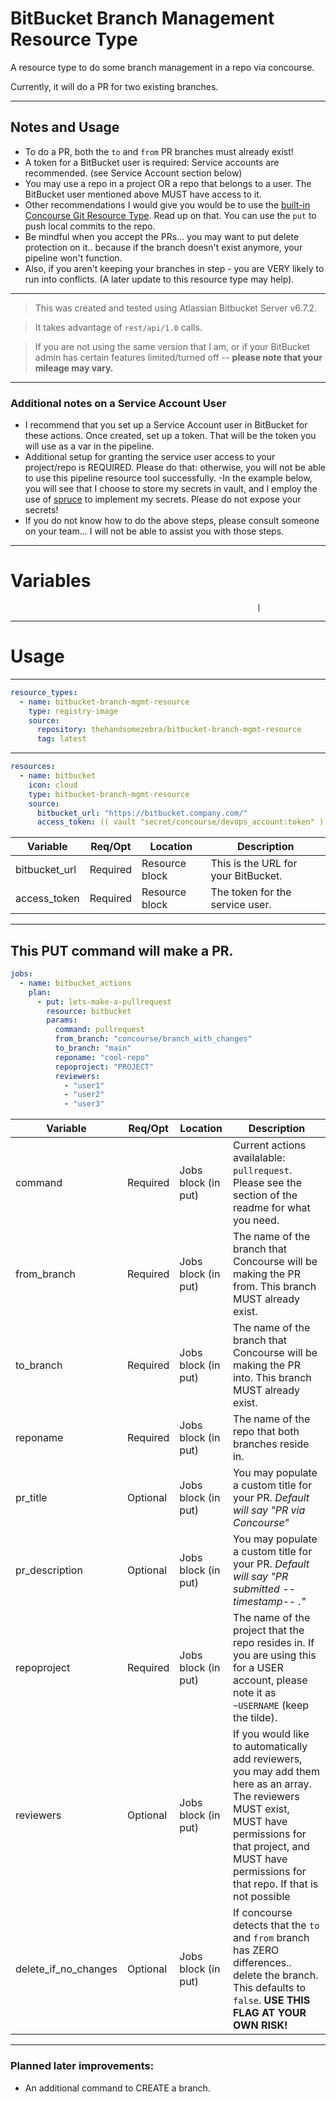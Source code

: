 # BitBucket Branch Management Resource Type

A resource type to do some branch management in a repo via concourse.

Currently, it will do a PR for two existing branches.

---

## Notes and Usage

- To do a PR, both the `to` and `from` PR branches must already exist!
- A token for a BitBucket user is required: Service accounts are recommended. (see Service Account section below)
- You may use a repo in a project OR a repo that belongs to a user. The BitBucket user mentioned above MUST have access to it.
- Other recommendations I would give you would be to use the [built-in Concourse Git Resource Type](https://github.com/concourse/git-resource). Read up on that. You can use the `put` to push local commits to the repo.
- Be mindful when you accept the PRs... you may want to put delete protection on it.. because if the branch doesn't exist anymore, your pipeline won't function.
- Also, if you aren't keeping your branches in step - you are VERY likely to run into conflicts. (A later update to this resource type may help).

---

> This was created and tested using Atlassian Bitbucket Server v6.7.2.

> It takes advantage of `rest/api/1.0` calls.

> If you are not using the same version that I am, or if your BitBucket admin has certain features limited/turned off -- **please note that your mileage may vary.**

---

### Additional notes on a Service Account User

- I recommend that you set up a Service Account user in BitBucket for these actions. Once created, set up a token. That will be the token you will use as a var in the pipeline.
- Additional setup for granting the service user access to your project/repo is REQUIRED. Please do that: otherwise, you will not be able to use this pipeline resource tool successfully.
  -In the example below, you will see that I choose to store my secrets in vault, and I employ the use of [spruce](https://github.com/geofffranks/spruce) to implement my secrets. Please do not expose your secrets!
- If you do not know how to do the above steps, please consult someone on your team... I will not be able to assist you with those steps.

---

# Variables

                                                           |

---

# Usage

---

```yml
resource_types:
  - name: bitbucket-branch-mgmt-resource
    type: registry-image
    source:
      repository: thehandsomezebra/bitbucket-branch-mgmt-resource
      tag: latest
```

---

```yml
resources:
  - name: bitbucket
    icon: cloud
    type: bitbucket-branch-mgmt-resource
    source:
      bitbucket_url: "https://bitbucket.company.com/"
      access_token: (( vault "secret/concourse/devops_account:token" ))
```

| Variable      | Req/Opt  | Location       | Description                         |
| ------------- | -------- | -------------- | ----------------------------------- |
| bitbucket_url | Required | Resource block | This is the URL for your BitBucket. |
| access_token  | Required | Resource block | The token for the service user.     |

---

## This PUT command will make a PR.

```yml
jobs:
  - name: bitbucket_actions
    plan:
      - put: lets-make-a-pullrequest
        resource: bitbucket
        params:
          command: pullrequest
          from_branch: "concourse/branch_with_changes"
          to_branch: "main"
          reponame: "cool-repo"
          repoproject: "PROJECT"
          reviewers:
            - "user1"
            - "user2"
            - "user3"
```

| Variable             | Req/Opt  | Location            | Description                                                                                                                                                                                                             |
| -------------------- | -------- | ------------------- | ----------------------------------------------------------------------------------------------------------------------------------------------------------------------------------------------------------------------- |
| command              | Required | Jobs block (in put) | Current actions availalable: `pullrequest`. Please see the section of the readme for what you need.                                                                                                                     |
| from_branch          | Required | Jobs block (in put) | The name of the branch that Concourse will be making the PR from. This branch MUST already exist.                                                                                                                       |
| to_branch            | Required | Jobs block (in put) | The name of the branch that Concourse will be making the PR into. This branch MUST already exist.                                                                                                                       |
| reponame             | Required | Jobs block (in put) | The name of the repo that both branches reside in.                                                                                                                                                                      |
| pr_title             | Optional | Jobs block (in put) | You may populate a custom title for your PR. _Default will say "PR via Concourse"_                                                                                                                                      |
| pr_description       | Optional | Jobs block (in put) | You may populate a custom title for your PR. _Default will say "PR submitted --timestamp-- ."_                                                                                                                          |
| repoproject          | Required | Jobs block (in put) | The name of the project that the repo resides in. If you are using this for a USER account, please note it as `~USERNAME` (keep the tilde).                                                                             |
| reviewers            | Optional | Jobs block (in put) | If you would like to automatically add reviewers, you may add them here as an array. The reviewers MUST exist, MUST have permissions for that project, and MUST have permissions for that repo. If that is not possible |
| delete_if_no_changes | Optional | Jobs block (in put) | If concourse detects that the `to` and `from` branch has ZERO differences.. delete the branch. This defaults to `false`. **USE THIS FLAG AT YOUR OWN RISK!**                                                            |

---

### Planned later improvements:

- An additional command to CREATE a branch.
